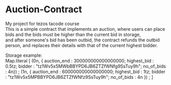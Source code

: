 # Auction-Contract
My project for tezos tacode course <br  > 
This is a simple contract that implements an auction, where users can place bids and the bids must be higher than the current bid in storage, <br  > and after someone's bid has been outbid, the contract refunds the outbid person, and replaces their details with that of the current highest bidder.

Storage example: <br  > Map.literal [ (0n, { auction_end : 300000000000000000; highest_bid : 0.5tz; bidder : "tz1Wv5x5MWbBBYPD6JB6ZTZfWNfg9SsTuy9h"; no_of_bids : 4n}) ; (1n, { auction_end : 600000000000000000; highest_bid : 1tz; bidder : "tz1Wv5x5MPBBYPD6JB6ZTZfWNfz9SsTuy9h"; no_of_bids : 4n }) ; ]


